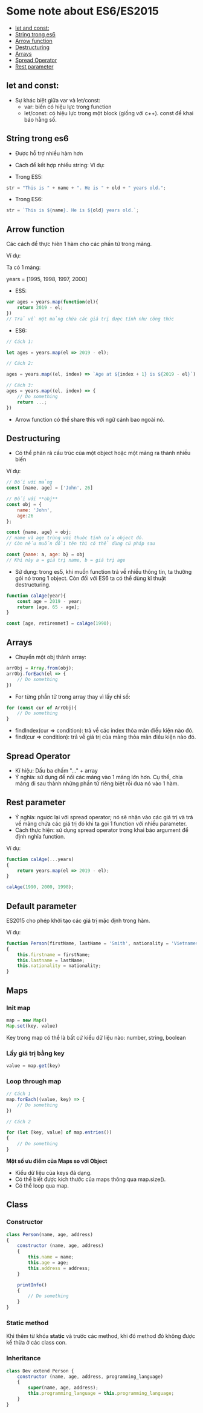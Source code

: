 # Some note about ES6/ES2015


  - [let and const:](#let-and-const)
  - [String trong es6](#string-trong-es6)
  - [Arrow function](#arrow-function)
  - [Destructuring](#destructuring)
  - [Arrays](#arrays)
  - [Spread Operator](#spread-operator)
  - [Rest parameter](#rest-parameter)

## let and const:

- Sự khác biêt giữa var và let/const:
  - var: biến có hiệu lực trong function
  - let/const: có hiệu lực trong một block (giống với c++). const để khai báo hằng số.

## String trong es6

- Được hỗ trợ nhiều hàm hơn
- Cách để kết hợp nhiều string:
Ví dụ:

- Trong ES5:

```js
str = "This is " + name + ". He is " + old + " years old.";
```

- Trong ES6:

```js
str = `This is ${name}. He is ${old} years old.`;
```

## Arrow function

Các cách để thực hiên 1 hàm cho các phần tử trong mảng.

Ví dụ:

Ta có 1 mảng:

years = [1995, 1998, 1997, 2000]

- ES5:

```js
var ages = years.map(function(el){
    return 2019 - el;
})
// Trả về một mảng chứa các giá trị được tính như công thức
```

- ES6:

```js
// Cách 1:

let ages = years.map(el => 2019 - el);

// Cách 2:

ages = years.map((el, index) => `Age at ${index + 1} is ${2019 - el}`);

// Cách 3:
ages = years.map((el, index) => {
    // Do something
    return ...;
})
```

- Arrow function có thể share this với ngữ cảnh bao ngoài nó.

## Destructuring 

- Có thể phân rã cấu trúc của một object hoặc một mảng ra thành nhiều biến

Ví dụ:

```js
// Đối với mảng
const [name, age] = ['John', 26]

// Đối với **obj**
const obj = {
    name: 'John',
    age:26
};

const {name, age} = obj;
// name và age trùng với thuộc tính của object đó.
// Còn nếu muốn đổi tên thì có thể dùng cú pháp sau

const {name: a, age: b} = obj
// Khi này a = giá trị name, b = giá trị age
```

- Sử dụng: trong es5, khi muốn function trả về nhiều thông tin, ta thường gói nó trong 1 object. Còn đối với ES6 ta có thể dùng kĩ thuật destructuring.

```js
function calAge(year){
    const age = 2019 - year;
    return [age, 65 - age];
}

const [age, retiremnet] = calAge(1990);
```

## Arrays

- Chuyển một obj thành array:

```js
arrObj = Array.from(obj);
arrObj.forEach(el => {
    // Do something
})
```

- For từng phần tử trong array thay vì lấy chỉ số:

```js
for (const cur of ArrObj){
    // Do something
}
```

- findIndex(cur => condition): trả về các index thỏa mãn điều kiện nào đó.
- find(cur => condition): trả về giá trị của mảng thỏa mãn điều kiện nào đó.

## Spread Operator

- Kí hiệu: Dấu ba chấm "..." + array
- Ý nghĩa: sử dụng để nối các mảng vào 1 mảng lớn hơn. Cụ thể, chia mảng đi sau thành những phần tử riêng biệt rồi đưa nó vào 1 hàm.

## Rest parameter

- Ý nghĩa: ngược lại với spread operator; nó sẽ nhận vào các giá trị và trả về mảng chứa các giá trị đó khi ta gọi 1 function với nhiều parameter.
- Cách thực hiện: sử dụng spread operator trong khai báo argument để định nghĩa function.

Ví dụ:

```js
function calAge(...years)
{
    return years.map(el => 2019 - el);
}

calAge(1990, 2000, 1998);
```

## Default parameter

ES2015 cho phép khởi tạo các giá trị mặc định trong hàm.

Ví dụ:

```js
function Person(firstName, lastName = 'Smith', nationality = 'Vietnamese')
{
    this.firstname = firstName;
    this.lastname = lastName;
    this.nationality = nationality;
}
```

## Maps

### Init map

```js
map = new Map()
Map.set(key, value)
```

Key trong map có thể là bất cứ kiểu dữ liệu nào: number, string, boolean

### Lấy giá trị bằng key

```js
value = map.get(key)
```

### Loop through map

```js
// Cách 1
map.forEach((value, key) => {
    // Do something
})

// Cách 2

for (let [key, value] of map.entries())
{
    // Do something
}
```

**Một số ưu điểm của Maps so với Object**

- Kiểu dữ liệu của keys đã dạng.
- Có thể biết được kích thước của maps thông qua map.size().
- Có thể loop qua map.

## Class

### Constructor

```js
class Person(name, age, address)
{
    constructor (name, age, address)
    {
        this.name = name;
        this.age = age;
        this.address = address;
    }

    printInfo()
    {
        // Do something
    }
}
```

### Static method

Khi thêm từ khóa **static** và trước các method, khi đó method đó không được kế thừa ở các class con.

### Inheritance

```js
class Dev extend Person {
    constructor (name, age, address, programming_language)
    {
        super(name, age, address);
        this.programming_language = this.programming_language;
    }
}
```